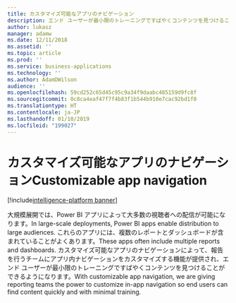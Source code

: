 ```yaml
---
title: カスタマイズ可能なアプリのナビゲーション
description: エンド ユーザーが最小限のトレーニングですばやくコンテンツを見つけることができるように、アプリ内ナビゲーションをカスタマイズします。
author: lukasz
manager: adamw
ms.date: 12/11/2018
ms.assetid: ''
ms.topic: article
ms.prod: ''
ms.service: business-applications
ms.technology: ''
ms.author: AdamDWilson
audience: ''
ms.openlocfilehash: 59cd252c65d45c95c9a34f9daabc485159d9fc8f
ms.sourcegitcommit: 0c8ca4eaf47f7f4b83f1b544b910e7cac92bd1f0
ms.translationtype: HT
ms.contentlocale: ja-JP
ms.lasthandoff: 01/10/2019
ms.locfileid: "199027"
---
```

# <a name="customizable-app-navigation"></a><span data-ttu-id="d62d0-103">カスタマイズ可能なアプリのナビゲーション</span><span class="sxs-lookup"><span data-stu-id="d62d0-103">Customizable app navigation</span></span>

[!include[intelligence-platform banner](../../includes/intelligence-platform.md)]

<span data-ttu-id="d62d0-104">大規模展開では、Power BI アプリによって大多数の視聴者への配信が可能になります。</span><span class="sxs-lookup"><span data-stu-id="d62d0-104">In large-scale deployments, Power BI apps enable distribution to large audiences.</span></span> <span data-ttu-id="d62d0-105">これらのアプリには、複数のレポートとダッシュボードが含まれていることがよくあります。</span><span class="sxs-lookup"><span data-stu-id="d62d0-105">These apps often include multiple reports and dashboards.</span></span> <span data-ttu-id="d62d0-106">カスタマイズ可能なアプリのナビゲーションによって、報告を行うチームにアプリ内ナビゲーションをカスタマイズする機能が提供され、エンド ユーザーが最小限のトレーニングですばやくコンテンツを見つけることができるようになります。</span><span class="sxs-lookup"><span data-stu-id="d62d0-106">With customizable app navigation, we are giving reporting teams the power to customize in-app navigation so end users can find content quickly and with minimal training.</span></span> 
